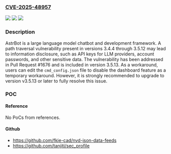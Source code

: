 ### [CVE-2025-48957](https://cve.mitre.org/cgi-bin/cvename.cgi?name=CVE-2025-48957)
![](https://img.shields.io/static/v1?label=Product&message=AstrBot&color=blue)
![](https://img.shields.io/static/v1?label=Version&message=%3D%20%3E%3D%203.4.4%2C%20%3C%203.5.13%20&color=brighgreen)
![](https://img.shields.io/static/v1?label=Vulnerability&message=CWE-23%3A%20Relative%20Path%20Traversal&color=brighgreen)

### Description

AstrBot is a large language model chatbot and development framework. A path traversal vulnerability present in versions 3.4.4 through 3.5.12 may lead to information disclosure, such as API keys for LLM providers, account passwords, and other sensitive data. The vulnerability has been addressed in Pull Request #1676 and is included in version 3.5.13. As a workaround, users can edit the `cmd_config.json` file to disable the dashboard feature as a temporary workaround. However, it is strongly recommended to upgrade to version v3.5.13 or later to fully resolve this issue.

### POC

#### Reference
No PoCs from references.

#### Github
- https://github.com/fkie-cad/nvd-json-data-feeds
- https://github.com/tanjiti/sec_profile

